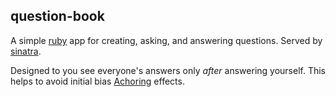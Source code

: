 
## question-book
A simple [ruby](https://www.ruby-lang.org/en/) app for creating,
asking, and answering questions.
Served by [sinatra](http://www.sinatrarb.com/).

Designed to you see everyone's answers only *after* answering yourself.
This helps to avoid initial bias [Achoring](http://en.wikipedia.org/wiki/Anchoring) effects.
